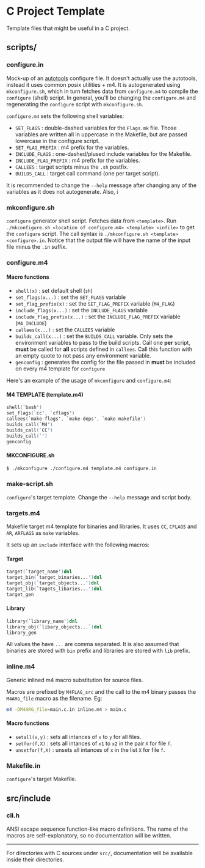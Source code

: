 # C Project Template

Template files that might be useful in a C project.

## scripts/

### configure.in

Mock-up of an [autotools](https://en.wikipedia.org/wiki/GNU_Autotools) configure file. It doesn't
actually use the autotools, instead it uses common posix utilities + m4. It is autogenerated using
`mkconfigure.sh`, which in turn fetches data from `configure.m4` to compile the `configure` (shell)
script. In general, you'll be changing the `configure.m4` and regenerating the `configure` script
with `mkconfigure.sh`.

`configure.m4` sets the following shell variables:

- `SET_FLAGS` : double-dashed variables for the `Flags.mk` file. Those variables are written
              all in uppercase in the Makefile, but are passed lowercase in the configure
              script.
- `SET_FLAG_PREFIX` : m4 prefix for the variables.
- `INCLUDE_FLAGS` : one-dashed/plused include variables for the Makefile.
- `INCLUDE_FLAG_PREFIX` : m4 prefix for the variables.
- `CALLEES` : target scripts minus the `.sh` postfix.
- `BUILDS_CALL` : target call command (one per target script).

It is recommended to change the `--help` message after changing any of the variables
as it does not autogenerate. Also, i

### mkconfigure.sh

`configure` generator shell script. Fetches data from `<template>`. Run `./mkconfigure.sh <location of configure.m4> <template> <infile>`
to get the `configure` script. The call syntax is `./mkconfigure.sh <template> <configure>.in`. Notice that
the output file will have the name of the input file minus the `.in` suffix.

### configure.m4

#### Macro functions

- `shell(x)` : set default shell (`sh`)
- `set_flags(x...)` : set the `SET_FLAGS` variable
- `set_flag_prefix(x)` : set the `SET_FLAG_PREFIX` variable (`M4_FLAG`)
- `include_flags(x...)` : set the `INCLUDE_FLAGS` variable
- `include_flag_prefix(x...)` : set the `INCLUDE_FLAG_PREFIX` variable (`M4_INCLUDE`)
- `callees(x...)` : set the `CALLEES` variable
- `builds_call(x...)` : set the `BUILDS_CALL` variable.
Only sets the environment variables to pass to the build scripts. Call one **per** script,
**must** be called for **all** scripts defined in `callees`. Call this function with an
empty quote to not pass any environment variable.
- `genconfig` : generates the config for the file passed in **must** be included
on every m4 template for `configure`

Here's an example of the usage of `mkconfigure` and `configure.m4`:

#### M4 TEMPLATE (template.m4)
```m4
shell(`bash')
set_flags(`cc', `cflags')
callees(`make-flags', `make-deps', `make-makefile')
builds_call(`M4')
builds_call(`CC')
builds_call(`')
genconfig
```

#### MKCONFIGURE.sh
```sh
$ ./mkconfigure ./configure.m4 template.m4 configure.in
```

### make-script.sh

`configure`'s target template. Change the `--help` message and script body.

### targets.m4

Makefile target m4 template for binaries and libraries.
It uses `CC`, `CFLAGS` and `AR`, `ARFLAGS` as `make` variables.

It sets up an `include` interface with the following macros:

#### Target

```m4
target(`target_name')dnl
target_bin(`target_binaries...')dnl
target_obj(`target_objects...')dnl
target_lib(`tagets_libaries...')dnl
target_gen
```

#### Library

```m4
library(`library_name')dnl
library_obj(`libary_objects...`)dnl
library_gen
```

All values the have `...` are comma separated. It is
also assumed that binaries are stored with `bin` prefix
and libraries are stored with `lib` prefix.

### inline.m4

Generic inlined m4 macro substitution for source files.

Macros are prefixed by `M4FLAG_src` and the call to the m4 binary
passes the `M4ARG_file` macro as the filename. Eg:

```sh
m4 -DM4ARG_file=main.c.in inline.m4 > main.c
```

#### Macro functions
- `setall(x,y)` : sets all intances of `x` to `y` for all files.
- `setfor(f,X)` : sets all intances of `x1` to `x2` in the pair `X` for file `f`.
- `unsetfor(f,X)` : unsets all intances of `x` in the list `X` for file `f`.

### Makefile.in

`configure`'s target Makefile.

## src/include

### cli.h

ANSI escape sequence function-like macro definitions. The name of the macros are self-explanatory,
so no documentation will be written.

---

For directories with C sources under `src/`, documentation will be available inside their directories.
